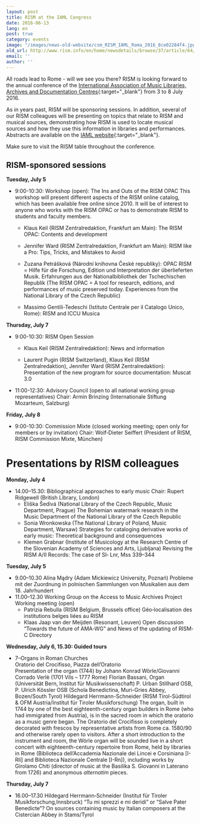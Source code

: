 ```yaml
---
layout: post
title: RISM at the IAML Congress
date: 2016-06-13
lang: en
post: true
category: events
image: "/images/news-old-website/csm_RISM_IAML_Roma_2016_8ce02284f4.jpg"
old_url: http://www.rism.info/en/home/newsdetails/browse/37/article/64/rism-at-the-iaml-congress.html
email: ''
author: ''
---
```


All roads lead to Rome - will we see you there? RISM is looking forward to the annual conference of the [International Association of Music Libraries, Archives and Documentation Centres](http://www.iaml2016.org/){:target="_blank"} from 3 to 8 July 2016.

As in years past, RISM will be sponsoring sessions. In addition, several of our RISM colleagues will be presenting on topics that relate to RISM and musical sources, demonstrating how RISM is used to locate musical sources and how they use this information in libraries and performances. Abstracts are available on the [IAML website](http://www.iaml.info/congresses/2016-rome){:target="_blank"}.

Make sure to visit the RISM table throughout the conference.

## RISM-sponsored sessions

**Tuesday, July 5**

- 9:00-10:30: Workshop (open): The Ins and Outs of the RISM OPAC
This workshop will present different aspects of the RISM online catalog, which has been available free online since 2010. It will be of interest to anyone who works with the RISM OPAC or has to demonstrate RISM to students and faculty members.

  - Klaus Keil (RISM Zentralredaktion, Frankfurt am Main): The RISM OPAC: Contents and development

  - Jennifer Ward (RISM Zentralredaktion, Frankfurt am Main): RISM like a Pro: Tips, Tricks, and Mistakes to Avoid

  - Zuzana Petrášková (Národní knihovna České republiky): OPAC RISM = Hilfe für die Forschung, Edition und Interpretation der überlieferten Musik. Erfahrungen aus der Nationalbibliothek der Tschechischen Republik (The RISM OPAC = A tool for research, editions, and performances of music preserved today. Experiences from the National Library of the Czech Republic)

  - Massimo Gentili-Tedeschi (Istituto Centrale per il Catalogo Unico, Rome): RISM and ICCU Musica


**Thursday, July 7**

- 9:00-10:30: RISM Open Session

  - Klaus Keil (RISM Zentralredaktion): News and information

  - Laurent Pugin (RISM Switzerland), Klaus Keil (RISM Zentralredaktion), Jennifer Ward (RISM Zentralredaktion): Presentation of the new program for source documentation: Muscat 3.0


- 11:00-12:30: Advisory Council (open to all national working group representatives)
Chair: Armin Brinzing (Internationale Stiftung Mozarteum, Salzburg)


**Friday, July 8**

- 9:00-10:30: Commission Mixte (closed working meeting; open only for members or by invitation)
Chair: Wolf‐Dieter Seiffert (President of RISM, RISM Commission Mixte, München)

# Presentations by RISM colleagues

**Monday, July 4**

- 14.00–15.30: Bibliographical approaches to early music
Chair: Rupert Ridgewell (British Library, London)
  - Eliška Šedivá (National Library of the Czech Republic, Music Department, Prague)
The Bohemian watermark research in the Music Department of the National Library of the Czech Republic
  - Sonia Wronkowska (The National Library of Poland, Music Department, Warsaw)
Strategies for cataloging derivative works of early music: Theoretical background and consequences
  - Klemen Grabnar (Institute of Musicology at the Research Centre of the Slovenian Academy of Sciences and Arts, Ljubljana)
Revising the RISM A/II Records: The case of SI‐ Lnr, Mss 339–344

**Tuesday, July 5**

- 9.00–10.30 Alina Mądry (Adam Mickiewicz University, Poznań)
  Probleme mit der Zuordnung in polnischen Sammlungen von Musikalien aus dem 18. Jahrhundert
- 11.00–12.30 Working Group on the Access to Music Archives Project
  Working meeting (open)
  - Patrizia Rebulla (RISM Belgium, Brussels office)
  Géo‐localisation des institutions belges liées au RISM
  - Klaas Jaap van der Meijden (Resonant, Leuven)
  Open discussion “Towards the future of AMA‐WG” and News of the updating of RISM‐C Directory

**Wednesday, July 6, 15.30: Guided tours**

- 7–Organs in Roman Churches\
   Oratorio del Crocifisso, Piazza dell’Oratorio\
   Presentation of the organ (1744) by Johann Konrad Wörle/Giovanni Corrado Verlè (1701 Vils – 1777 Rome)
   Florian Bassani, Organ (Universität Bern, Institut für Musikwissenschaft)
   P. Urban Stillhard OSB, P. Ulrich Kössler OSB (Schola Benedictina, Muri-Gries Abbey, Bozen/South Tyrol)
   Hildegard Herrmann-Schneider (RISM Tirol-Südtirol & OFM Austria/Institut für Tiroler Musikforschung)
   The organ, built in 1744 by one of the best eighteenth-century organ builders in Rome (who had immigrated from Austria), is in the sacred room in which the oratorio as a music genre began. The Oratorio del Crocifisso is completely decorated with frescos by representative artists from Rome ca. 1580/90 and otherwise rarely open to visitors.
   After a short introduction to the instrument and room, the Wörle organ will be sounded live in a short concert with eighteenth-century repertoire from Rome, held by libraries in Rome (Biblioteca dell’Accademia Nazionale dei Lincei e Corsiniana [I-Rli] and Biblioteca Nazionale Centrale [I-Rn]), including works by Girolamo Chiti (director of music at the Basilika S. Giovanni in Laterano from 1726) and anonymous _alternatim_ pieces.

**Thursday, July 7**

- 16.00–17.30
Hildegard Herrmann‐Schneider (Institut für Tiroler Musikforschung,Innsbruck)
“Tu mi sprezzi e mi deridi” or “Salve Pater Benedicte”? On sources containing music by Italian composers at the Cistercian Abbey in Stams/Tyrol
